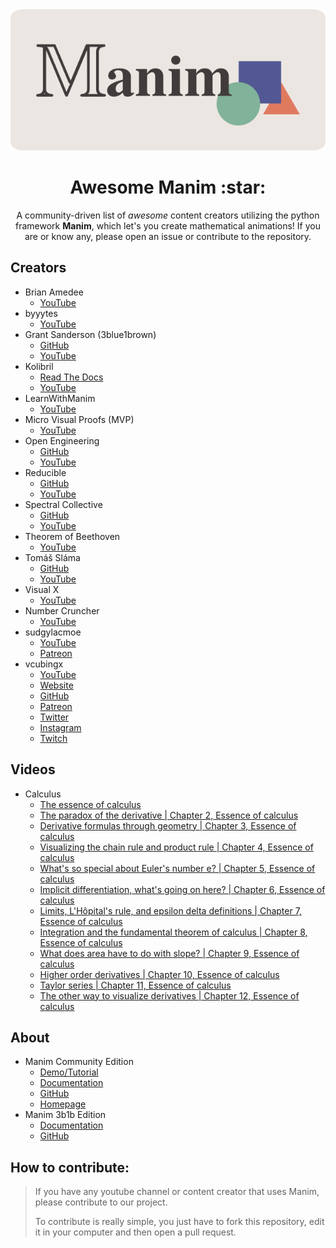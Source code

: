 <div align='center'>
  <a href="https://github.com/lucasricci/awesome-manim"><img alt="Manim Logo" src='https://raw.githubusercontent.com/ManimCommunity/manim/main/logo/cropped.png'></a>
  <h1>Awesome Manim :star:</h1>
  <caption>A community-driven list of <em>awesome</em> content creators utilizing the python framework <b>Manim</b>, which let's you create mathematical animations! If you are or know any, please open an issue or contribute to the repository.</caption>
</div>


## Creators
- Brian Amedee
  - [YouTube](https://www.youtube.com/channel/UCnNljeRcRb_Y7Ok_TNtgB2w)
- byyytes
  - [YouTube](https://www.youtube.com/channel/UCTLYbIZxyKFBT93YtIgvtEg)
- Grant Sanderson (3blue1brown)
  - [GitHub](https://github.com/3b1b/videos)
  - [YouTube](https://www.youtube.com/c/3blue1brown)
- Kolibril
  - [Read The Docs](https://flyingframes.readthedocs.io/en/latest/)
  - [YouTube](https://www.youtube.com/c/kolibril)
- LearnWithManim
  - [YouTube](https://www.youtube.com/c/LearnWithManim)
- Micro Visual Proofs (MVP)
  - [YouTube](https://www.youtube.com/channel/UCT9Fyqn0izh-wX-wDzKBwAA)
- Open Engineering
  - [GitHub](https://github.com/0xCoto/OpenEngineering)
  - [YouTube](https://www.youtube.com/channel/UCfEiVXhy9rj4wdqpD_Il6Zg)
- Reducible
  - [GitHub](https://github.com/nipunramk/Reducible)
  - [YouTube](https://www.youtube.com/channel/UCK8XIGR5kRidIw2fWqwyHRA)
- Spectral Collective
  - [GitHub](https://github.com/vilasopher/manim)
  - [YouTube](https://www.youtube.com/channel/UC3O_3ANkml4_3wSK1yPG5DQ)
- Theorem of Beethoven
  - [YouTube](https://www.youtube.com/channel/UCxiWCEdx7aY88bSEUgLOC6A)
- Tomáš Sláma
  - [GitHub](https://github.com/xiaoxiae/videos)
  - [YouTube](https://www.youtube.com/channel/UC_IaBSHmisYbiYlv32EeNkQ)
- Visual X
  - [YouTube](https://www.youtube.com/channel/UCG6qMerUJuzUxMZT7fvY4tg)
- Number Cruncher
  - [YouTube](https://www.youtube.com/channel/UCVp2JlxMcDwvZcUu9KATXJg)
- sudgylacmoe
  - [YouTube](https://www.youtube.com/channel/UCEo_JfTH_9FK-7k9-mAWJkQ)
  - [Patreon](https://www.patreon.com/sudgylacmoe)
- vcubingx
  - [YouTube](https://www.youtube.com/c/VCubingX)
  - [Website](https://vcubingx.com/)
  - [GitHub](https://github.com/vivek3141)
  - [Patreon](https://www.patreon.com/vcubingx)
  - [Twitter](https://twitter.com/vcubingx)
  - [Instagram](https://www.instagram.com/vcubingx/)
  - [Twitch](https://www.twitch.tv/vcubingx)

## Videos
- Calculus
  - [The essence of calculus](https://www.youtube.com/watch?v=WUvTyaaNkzM&list=PLZHQObOWTQDMsr9K-rj53DwVRMYO3t5Yr&index=1)
  - [The paradox of the derivative | Chapter 2, Essence of calculus](https://www.youtube.com/watch?v=9vKqVkMQHKk&list=PLZHQObOWTQDMsr9K-rj53DwVRMYO3t5Yr&index=3)
  - [Derivative formulas through geometry | Chapter 3, Essence of calculus](https://www.youtube.com/watch?v=S0_qX4VJhMQ&list=PLZHQObOWTQDMsr9K-rj53DwVRMYO3t5Yr&index=4)
  - [Visualizing the chain rule and product rule | Chapter 4, Essence of calculus](https://www.youtube.com/watch?v=YG15m2VwSjA&list=PLZHQObOWTQDMsr9K-rj53DwVRMYO3t5Yr&index=6)
  - [What's so special about Euler's number e? | Chapter 5, Essence of calculus](https://www.youtube.com/watch?v=m2MIpDrF7Es&list=PLZHQObOWTQDMsr9K-rj53DwVRMYO3t5Yr&index=7)
  - [Implicit differentiation, what's going on here? | Chapter 6, Essence of calculus](https://www.youtube.com/watch?v=qb40J4N1fa4&list=PLZHQObOWTQDMsr9K-rj53DwVRMYO3t5Yr&index=8)
  - [Limits, L'Hôpital's rule, and epsilon delta definitions | Chapter 7, Essence of calculus](https://www.youtube.com/watch?v=kfF40MiS7zA&list=PLZHQObOWTQDMsr9K-rj53DwVRMYO3t5Yr&index=9)
  - [Integration and the fundamental theorem of calculus | Chapter 8, Essence of calculus](https://www.youtube.com/watch?v=rfG8ce4nNh0&list=PLZHQObOWTQDMsr9K-rj53DwVRMYO3t5Yr&index=10)
  - [What does area have to do with slope? | Chapter 9, Essence of calculus](https://www.youtube.com/watch?v=FnJqaIESC2s&list=PLZHQObOWTQDMsr9K-rj53DwVRMYO3t5Yr&index=10)
  - [Higher order derivatives | Chapter 10, Essence of calculus](https://www.youtube.com/watch?v=BLkz5LGWihw&list=PLZHQObOWTQDMsr9K-rj53DwVRMYO3t5Yr&index=11)
  - [Taylor series | Chapter 11, Essence of calculus](https://www.youtube.com/watch?v=3d6DsjIBzJ4&list=PLZHQObOWTQDMsr9K-rj53DwVRMYO3t5Yr&index=12)
  - [The other way to visualize derivatives | Chapter 12, Essence of calculus](https://www.youtube.com/watch?v=CfW845LNObM&list=PLZHQObOWTQDMsr9K-rj53DwVRMYO3t5Yr&index=13)

## About
- Manim Community Edition
  - [Demo/Tutorial](https://try.manim.community/)
  - [Documentation](https://docs.manim.community/en/latest/index.html)
  - [GitHub](https://github.com/ManimCommunity/manim)
  - [Homepage](https://www.manim.community/)
- Manim 3b1b Edition
  - [Documentation](https://3b1b.github.io/manim/)
  -  [GitHub](https://github.com/3b1b/manim)


## How to contribute:

> If you have any youtube channel or content creator that uses Manim, please contribute to our project.
>
> To contribute is really simple, you just have to fork this repository, edit it in your computer and then open a pull request.
